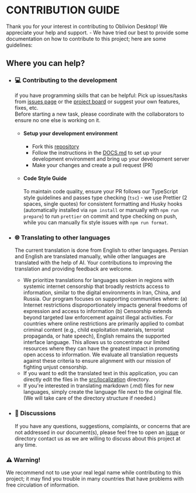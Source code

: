 # CONTRIBUTION GUIDE

Thank you for your interest in contributing to Oblivion Desktop! We appreciate your help and support. - We have tried our best to provide some documentation on how to contribute to this project; here are some guidelines:

## Where you can help?

- ### 💻 Contributing to the development

    if you have programming skills that can be helpful:
    Pick up issues/tasks from [issues page](https://github.com/bepass-org/oblivion-desktop/issues) or the [project board](https://github.com/orgs/bepass-org/projects/4) or suggest your own features, fixes, etc.  
     Before starting a new task, please coordinate with the collaborators to ensure no one else is working on it.

    - #### Setup your development environment

        - Fork this [repository](https://github.com/bepass-org/oblivion-desktop)
        - Follow the instructions in the [DOCS.md](DOCS.md) to set up your development environment and bring up your development server
        - Make your changes and create a pull request (PR)

    - #### Code Style Guide
        To maintain code quality, ensure your PR follows our TypeScript style guidelines and passes type checking (`tsc`) - we use Prettier (2 spaces, single quotes) for consistent formatting and Husky hooks (automatically installed via `npm install` or manually with `npm run prepare`) to run `prettier` on commit and type checking on push, while you can manually fix style issues with `npm run format`.

- ### 🌐 Translating to other languages

    The current translation is done from English to other languages. Persian and English are translated manually, while other languages are translated with the help of AI. Your contributions to improving the translation and providing feedback are welcome.

    - We prioritize translations for languages spoken in regions with systemic internet censorship that broadly restricts access to information, similar to the digital environments in Iran, China, and Russia. Our program focuses on supporting communities where:
			(a) Internet restrictions disproportionately impacts general freedoms of expression and access to information
			(b) Censorship extends beyond targeted law enforcement against illegal activities.
		For countries where online restrictions are primarily applied to combat criminal content (e.g., child exploitation materials, terrorist propaganda, or hate speech), English remains the supported interface language. This allows us to concentrate our limited resources where they can have the greatest impact in promoting open access to information. We evaluate all translation requests against these criteria to ensure alignment with our mission of fighting unjust censorship.
    - If you want to edit the translated text in this application, you can directly edit the files in the [src/localization](src/localization) directory.
    - If you're interested in translating markdown (.md) files for new languages, simply create the language file next to the original file. (We will take care of the directory structure if needed.)

- ### 💬 Discussions

	If you have any questions, suggestions, complaints, or concerns that are not addressed in our document(s), please feel free to open an [issue](https://github.com/bepass-org/oblivion-desktop/issues) or directory contact us as we are willing to discuss about this project at any time.

### ⚠️ Warning!

We recommend not to use your real legal name while contributing to this project; it may find you trouble in many countries that have problems with free circulation of information.
